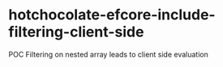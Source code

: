 # hotchocolate-efcore-include-filtering-client-side
POC Filtering on nested array leads to client side evaluation
